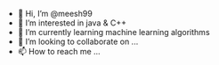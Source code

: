 - 👋 Hi, I’m @meesh99
- 👀 I’m interested in java & C++
- 🌱 I’m currently learning machine learning algorithms 
- 💞️ I’m looking to collaborate on ...
- 📫 How to reach me ...

<!---
meesh99/meesh99 is a ✨ special ✨ repository because its `README.md` (this file) appears on your GitHub profile.
You can click the Preview link to take a look at your changes.
--->
